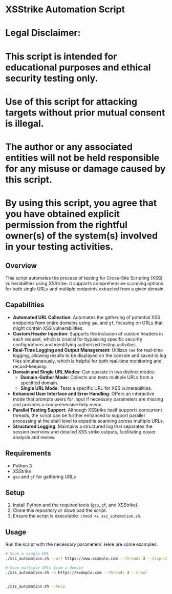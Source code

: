 # XSStrike Automation Script


# Legal Disclaimer:
# This script is intended for educational purposes and ethical security testing only.
# Use of this script for attacking targets without prior mutual consent is illegal.
# The author or any associated entities will not be held responsible for any misuse or damage caused by this script.
# By using this script, you agree that you have obtained explicit permission from the rightful owner(s) of the system(s) involved in your testing activities.




## Overview
This script automates the process of testing for Cross-Site Scripting (XSS) vulnerabilities using XSStrike. It supports comprehensive scanning options for both single URLs and multiple endpoints extracted from a given domain.

## Capabilities
- **Automated URL Collection**: Automates the gathering of potential XSS endpoints from entire domains using `gau` and `gf`, focusing on URLs that might contain XSS vulnerabilities.
- **Custom Header Injection**: Supports the inclusion of custom headers in each request, which is crucial for bypassing specific security configurations and identifying authorized testing activities.
- **Real-Time Logging and Output Management**: Utilizes `tee` for real-time logging, allowing results to be displayed on the console and saved to log files simultaneously, which is helpful for both real-time monitoring and record-keeping.
- **Domain and Single URL Modes**: Can operate in two distinct modes:
  - **Domain-Gather Mode**: Collects and tests multiple URLs from a specified domain.
  - **Single URL Mode**: Tests a specific URL for XSS vulnerabilities.
- **Enhanced User Interface and Error Handling**: Offers an interactive mode that prompts users for input if necessary parameters are missing and provides a comprehensive help menu.
- **Parallel Testing Support**: Although XSStrike itself supports concurrent threads, the script can be further enhanced to support parallel processing at the shell level to expedite scanning across multiple URLs.
- **Structured Logging**: Maintains a structured log that separates the session overview and detailed XSS strike outputs, facilitating easier analysis and review.

## Requirements
- Python 3
- XSStrike
- `gau` and `gf` for gathering URLs

## Setup
1. Install Python and the required tools (`gau`, `gf`, and XSStrike).
2. Clone this repository or download the script.
3. Ensure the script is executable: `chmod +x xss_automation.sh`.

## Usage
Run the script with the necessary parameters. Here are some examples:

```bash
# Scan a single URL
./xss_automation.sh --url https://www.example.com --threads 3 --skip-dom

# Scan multiple URLs from a domain
./xss_automation.sh -D https://example.com --threads 3 --crawl


./xss_automation.sh --help
